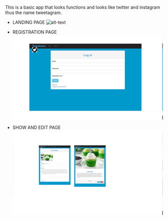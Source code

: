 This is a basic app that looks functions and looks like twitter and instagram thus the name tweetagram.

* LANDING PAGE
![alt-text](tweetumslandpage.jpg)

* REGISTRATION PAGE
![alt-text](register.jpg)

* SHOW AND EDIT PAGE
![alt-text](editpage.jpg)

